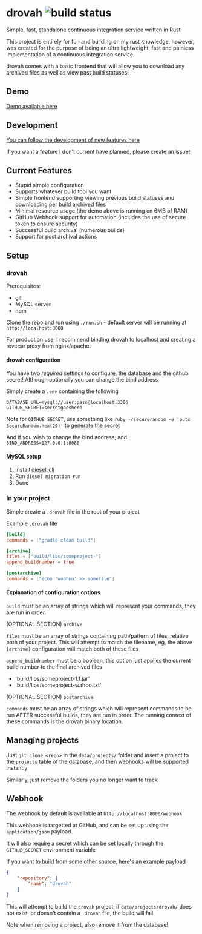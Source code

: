 # drovah ![build status](https://ci.husk.pro/drovah/badge)

Simple, fast, standalone continuous integration service written in Rust

This project is entirely for fun and building on my rust knowledge, however, was created for the purpose of being an ultra lightweight, fast and painless implementation of a continuous integration service.

drovah comes with a basic frontend that will allow you to download any archived files as well as view past build statuses!

## Demo

[Demo available here](https://ci.husk.pro/)

## Development

[You can follow the development of new features here](https://github.com/Huskehhh/drovah/projects/3)

If you want a feature I don't current have planned, please create an issue!

## Current Features

- Stupid simple configuration
- Supports whatever build tool you want
- Simple frontend supporting viewing previous build statuses and downloading per build archived files
- Minimal resource usage (the demo above is running on 6MB of RAM)
- GitHub Webhook support for automation (includes the use of secure token to ensure security)
- Successful build archival (numerous builds)
- Support for post archival actions

## Setup

### drovah

Prerequisites:

- git
- MySQL server
- npm

Clone the repo and run using ``./run.sh`` - default server will be running at ``http://localhost:8000``

For production use, I recommend binding drovah to localhost and creating a reverse proxy from nginx/apache.

#### drovah configuration

You have two _required_ settings to configure, the database and the github secret! Although optionally you can change the bind address

Simply create a ``.env`` containing the following

```env
DATABASE_URL=mysql://user:pass@localhost:3306
GITHUB_SECRET=secretgoeshere
```

Note for ``GITHUB_SECRET``, use something like ``ruby -rsecurerandom -e 'puts SecureRandom.hex(20)'`` [to generate the secret](https://docs.github.com/en/free-pro-team@latest/developers/webhooks-and-events/securing-your-webhooks#setting-your-secret-token)

And if you wish to change the bind address, add ``BIND_ADDRESS=127.0.0.1:8080``

#### MySQL setup

1. Install [diesel_cli](https://github.com/diesel-rs/diesel/tree/master/diesel_cli)
2. Run ``diesel migration run``
3. Done

### In your project

Simple create a ``.drovah`` file in the root of your project

Example ``.drovah`` file

```toml
[build]
commands = ["gradle clean build"]

[archive]
files = ["build/libs/someproject-"]
append_buildnumber = true

[postarchive]
commands = ["echo 'woohoo' >> somefile"]
```

#### Explanation of configuration options

``build`` must be an array of strings which will represent your commands, they are run in order.

(OPTIONAL SECTION) ``archive``

``files`` must be an array of strings containing path/pattern of files, relative path of your project. This will attempt to match the filename, eg, the above ``[archive]`` configuration will match both of these files

``append_buildnumber`` must be a boolean, this option just applies the current build number to the final archived files

- 'build/libs/someproject-1.1.jar'
- 'build/libs/someproject-wahoo.txt'

(OPTIONAL SECTION) ``postarchive``

``commands`` must be an array of strings which will represent commands to be run AFTER successful builds, they are run in order. The running context of these commands is the drovah binary location.

## Managing projects

Just ``git clone <repo>`` in the ``data/projects/`` folder and insert a project to the ``projects`` table of the database, and then webhooks will be supported instantly

Similarly, just remove the folders you no longer want to track

## Webhook

The webhook by default is available at ``http://localhost:8000/webhook``

This webhook is targetted at GitHub, and can be set up using the ``application/json`` payload.

It will also require a secret which can be set locally through the ``GITHUB_SECRET`` environment variable

If you want to build from some other source, here's an example payload

```json
{
    "repository": {
        "name": "drovah"
    }
}
```

This will attempt to build the ``drovah`` project, if ``data/projects/drovah/`` does not exist, or doesn't contain a ``.drovah`` file, the build will fail

Note when removing a project, also remove it from the database!

